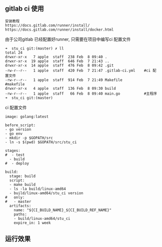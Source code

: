 ## gitlab ci 使用

    安装教程
    https://docs.gitlab.com/runner/install/
    https://docs.gitlab.com/runner/install/docker.html
    
由于公司gitlab 已经配置好runner, 只需要在项目中编写ci 配置文件
```concept
➜  stu_ci git:(master) ✗ ll
total 24
drwxr-xr-x   7 apple  staff  238 Feb  8 09:40 .
drwxr-xr-x  19 apple  staff  646 Feb  7 21:43 ..
drwxr-xr-x  14 apple  staff  476 Feb  8 09:42 .git
-rw-r--r--   1 apple  staff  420 Feb  7 21:47 .gitlab-ci.yml    #ci 配置文件
-rw-r--r--   1 apple  staff  914 Feb  7 21:49 Makefile          #makefile
drwxr-xr-x   4 apple  staff  136 Feb  8 09:30 build
-rw-r--r--   1 apple  staff   66 Feb  8 09:40 main.go           #主程序
➜  stu_ci git:(master) 

```

ci 配置文件
```concept
image: golang:latest

before_script:
- go version
- go env
- mkdir -p $GOPATH/src
- ln -s $(pwd) $GOPATH/src/stu_ci

stages:
#  - test
  - build
#  - deploy

build:
  stage: build
  script:
  - make build
  - ls -la build/linux-amd64
  - build/linux-amd64/stu_ci version
#   only:
#   - master
  artifacts:
    name: "${CI_BUILD_NAME}_${CI_BUILD_REF_NAME}"
    paths:
    - build/linux-amd64/stu_ci
    expire_in: 1 week
```

## 运行效果

